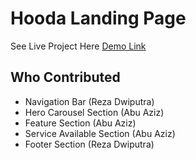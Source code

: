# Hooda Landing Page

See Live Project Here [Demo Link](https://hooda-landing.vercel.app/)

## Who Contributed

- Navigation Bar (Reza Dwiputra)
- Hero Carousel Section (Abu Aziz)
- Feature Section (Abu Aziz)
- Service Available Section (Abu Aziz)
- Footer Section (Reza Dwiputra)
